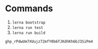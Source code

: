 # Commands

1. `lerna bootstrap`
2. `lerna run test`
3. `lerna run build`

`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`

